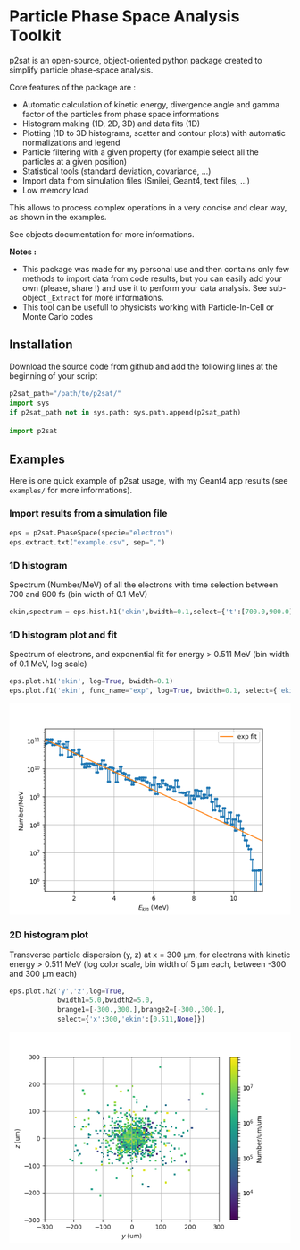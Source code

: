 # Particle Phase Space Analysis Toolkit

p2sat is an open-source, object-oriented python package created to simplify particle phase-space analysis.

Core features of the package are :
- Automatic calculation of kinetic energy, divergence angle and gamma factor of the particles from phase space informations
- Histogram making (1D, 2D, 3D) and data fits (1D)
- Plotting (1D to 3D histograms, scatter and contour plots) with automatic normalizations and legend
- Particle filtering with a given property (for example select all the particles at a given position)
- Statistical tools (standard deviation, covariance, ...)
- Import data from simulation files (Smilei, Geant4, text files, ...)
- Low memory load

This allows to process complex operations in a very concise and clear way, as shown in the examples.

See objects documentation for more informations.

**Notes :**
- This package was made for my personal use and then contains only few methods to import data from code results, but you can easily add your own (please, share !) and use it to perform your data analysis. See sub-object ``_Extract`` for more informations.
- This tool can be usefull to physicists working with Particle-In-Cell or Monte Carlo codes

## Installation

Download the source code from github and add the following lines at the beginning of your script

```python
p2sat_path="/path/to/p2sat/"
import sys
if p2sat_path not in sys.path: sys.path.append(p2sat_path)

import p2sat
```

## Examples

Here is one quick example of p2sat usage, with my Geant4 app results (see ``examples/`` for more informations).

### Import results from a simulation file

```python
eps = p2sat.PhaseSpace(specie="electron")
eps.extract.txt("example.csv", sep=",")
```

### 1D histogram

Spectrum (Number/MeV) of all the electrons with time selection between 700 and 900 fs (bin width of 0.1 MeV)
```python
ekin,spectrum = eps.hist.h1('ekin',bwidth=0.1,select={'t':[700.0,900.0]})
```

### 1D histogram plot and fit

Spectrum of electrons, and exponential fit for energy > 0.511 MeV (bin width of 0.1 MeV, log scale)
```python
eps.plot.h1('ekin', log=True, bwidth=0.1)
eps.plot.f1('ekin', func_name="exp", log=True, bwidth=0.1, select={'ekin':[0.511,None]})
```

![](Figure_0.png)

### 2D histogram plot

Transverse particle dispersion (y, z) at x = 300 µm, for electrons with kinetic energy > 0.511 MeV (log color scale, bin width of 5 µm each, between -300 and 300 µm each)
```python
eps.plot.h2('y','z',log=True,
            bwidth1=5.0,bwidth2=5.0,
            brange1=[-300.,300.],brange2=[-300.,300.],
            select={'x':300,'ekin':[0.511,None]})
```

![](Figure_1.png)

